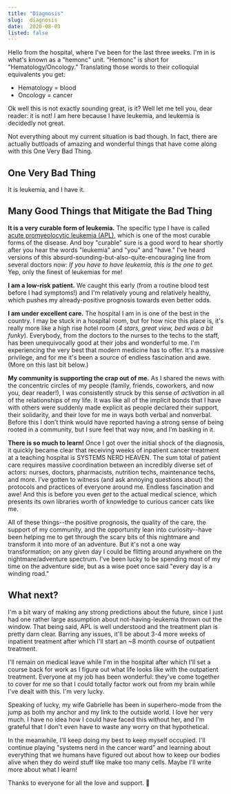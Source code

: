 ```yaml
---
title: "Diagnosis"
slug:  diagnosis
date:  2020-08-03
listed: false
---
```


Hello from the hospital, where I've been for the last three weeks. I'm in is what's known as a "hemonc" unit. "Hemonc" is short for "Hematology/Oncology." Translating those words to their colloquial equivalents you get:

 * Hematology = blood
 * Oncology = cancer

Ok well this is not exactly sounding great, is it? Well let me tell you, dear reader: it is not! I am here because I have leukemia, and leukemia is decidedly not great.

Not everything about my current situation is bad though. In fact, there are actually buttloads of amazing and wonderful things that have come along with this One Very Bad Thing.

## One Very Bad Thing

It is leukemia, and I have it.

## Many Good Things that Mitigate the Bad Thing

**It is a very curable form of leukemia.** The specific type I have is called [acute promyeolocytic leukemia (APL)](https://en.wikipedia.org/wiki/Acute_promyelocytic_leukemia), which is one of the most curable forms of the disease. And boy "curable" sure is a good word to hear shortly after you hear the words "leukemia" and "you" and "have." I've heard versions of this absurd-sounding-but-also-quite-encouraging line from several doctors now: _If you have to have leukemia, this is the one to get._ Yep, only the finest of leukemias for me!

**I am a low-risk patient.** We caught this early (from a routine blood test before I had symptoms!) and I'm relatively young and relatively healthy, which pushes my already-positive prognosis towards even better odds.

**I am under excellent care.** The hospital I am in is one of the best in the country. I may be stuck in a hospital room, but for how nice this place is, it's really more like a high rise hotel room (_4 stars, great view, bed was a bit funky_). Everybody, from the doctors to the nurses to the techs to the staff, has been unequivocally good at their jobs and wonderful to me. I'm experiencing the very best that modern medicine has to offer. It's a massive privilege, and for me it's been a source of endless fascination and awe. (More on this last bit below.)

**My community is supporting the crap out of me.** As I shared the news with the concentric circles of my people (family, friends, coworkers, and now you, dear reader!), I was consistently struck by this sense of _activation_ in all of the relationships of my life. It was like all of the implicit bonds that I have with others were suddenly made explicit as people declared their support, their solidarity, and their love for me in ways both verbal and nonverbal. Before this I don’t think would have reported having a strong sense of being rooted in a community, but I sure feel that way now, and I’m basking in it.

**There is so much to learn!** Once I got over the initial shock of the diagnosis, it quickly became clear that receiving weeks of inpatient cancer treatment at a teaching hospital is SYSTEMS NERD HEAVEN. The sum total of patient care requires massive coordination between an incredibly diverse set of actors: nurses, doctors, pharmacists, nutrition techs, maintenance techs, and more. I’ve gotten to witness (and ask annoying questions about) the protocols and practices of everyone around me. Endless fascination and awe! And this is before you even _get_ to the actual medical science, which presents its own libraries worth of knowledge to curious cancer cats like me.

All of these things--the positive prognosis, the quality of the care, the support of my community, and the opportunity lean into curiosity--have been helping me to get through the scary bits of this nightmare and transform it into more of an adventure. But it's not a one way transformation; on any given day I could be flitting around anywhere on the nightmare/adventure spectrum. I've been lucky to be spending most of my time on the adventure side, but as a wise poet once said "every day is a winding road."

## What next?

I'm a bit wary of making any strong predictions about the future, since I just had one rather large assumption about not-having-leukemia thrown out the window. That being said, APL is well understood and the treatment plan is pretty darn clear. Barring any issues, it'll be about 3-4 more weeks of inpatient treatment after which I'll start an ~8 month course of outpatient treatment.

I'll remain on medical leave while I'm in the hospital after which I'll set a course back for work as I figure out what life looks like with the outpatient treatment. Everyone at my job has been wonderful: they've come together to cover for me so that I could totally factor work out from my brain while I've dealt with this. I'm very lucky.

Speaking of lucky, my wife Gabrielle has been in superhero-mode from the jump as both my anchor and my link to the outside world. I love her very much. I have no idea how I could have faced this without her, and I'm grateful that I don't even have to waste any worry on that hypothetical.

In the meanwhile, I'll keep doing my best to keep myself occupied. I'll continue playing "systems nerd in the cancer ward" and learning about everything that we humans have figured out about how to keep our bodies alive when they do weird stuff like make too many cells. Maybe I'll write more about what I learn!

Thanks to everyone for all the love and support. 💜
